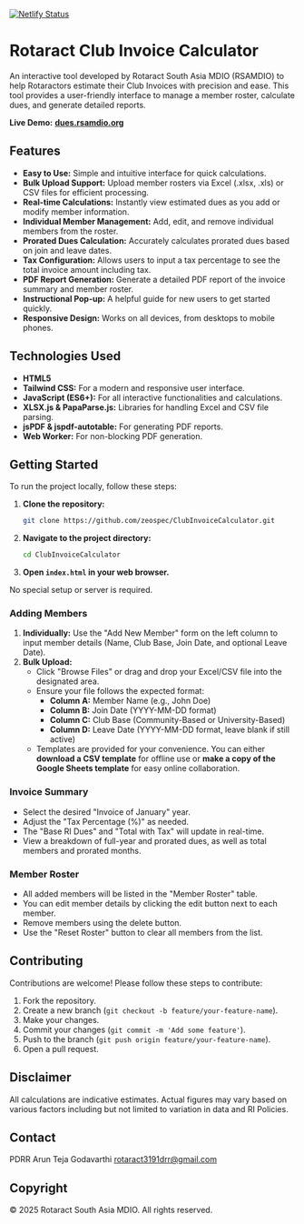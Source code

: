 [![Netlify Status](https://api.netlify.com/api/v1/badges/a55b4ac6-6b6f-4857-bb6b-aa526abc7081/deploy-status)](https://app.netlify.com/projects/rotaractdues/deploys)

# Rotaract Club Invoice Calculator

An interactive tool developed by Rotaract South Asia MDIO (RSAMDIO) to help Rotaractors estimate their Club Invoices with precision and ease. This tool provides a user-friendly interface to manage a member roster, calculate dues, and generate detailed reports.

**Live Demo:** [**dues.rsamdio.org**](https://dues.rsamdio.org/)

## Features

*   **Easy to Use:** Simple and intuitive interface for quick calculations.
*   **Bulk Upload Support:** Upload member rosters via Excel (.xlsx, .xls) or CSV files for efficient processing.
*   **Real-time Calculations:** Instantly view estimated dues as you add or modify member information.
*   **Individual Member Management:** Add, edit, and remove individual members from the roster.
*   **Prorated Dues Calculation:** Accurately calculates prorated dues based on join and leave dates.
*   **Tax Configuration:** Allows users to input a tax percentage to see the total invoice amount including tax.
*   **PDF Report Generation:** Generate a detailed PDF report of the invoice summary and member roster.
*   **Instructional Pop-up:** A helpful guide for new users to get started quickly.
*   **Responsive Design:** Works on all devices, from desktops to mobile phones.

## Technologies Used

*   **HTML5**
*   **Tailwind CSS:** For a modern and responsive user interface.
*   **JavaScript (ES6+):** For all interactive functionalities and calculations.
*   **XLSX.js & PapaParse.js:** Libraries for handling Excel and CSV file parsing.
*   **jsPDF & jspdf-autotable:** For generating PDF reports.
*   **Web Worker:** For non-blocking PDF generation.

## Getting Started

To run the project locally, follow these steps:

1.  **Clone the repository:**
    ```bash
    git clone https://github.com/zeospec/ClubInvoiceCalculator.git
    ```
2.  **Navigate to the project directory:**
    ```bash
    cd ClubInvoiceCalculator
    ```
3.  **Open `index.html` in your web browser.**

No special setup or server is required.

### Adding Members

1.  **Individually:** Use the "Add New Member" form on the left column to input member details (Name, Club Base, Join Date, and optional Leave Date).
2.  **Bulk Upload:**
    *   Click "Browse Files" or drag and drop your Excel/CSV file into the designated area.
    *   Ensure your file follows the expected format:
        *   **Column A:** Member Name (e.g., John Doe)
        *   **Column B:** Join Date (YYYY-MM-DD format)
        *   **Column C:** Club Base (Community-Based or University-Based)
        *   **Column D:** Leave Date (YYYY-MM-DD format, leave blank if still active)
    *   Templates are provided for your convenience. You can either **download a CSV template** for offline use or **make a copy of the Google Sheets template** for easy online collaboration.

### Invoice Summary

*   Select the desired "Invoice of January" year.
*   Adjust the "Tax Percentage (%)" as needed.
*   The "Base RI Dues" and "Total with Tax" will update in real-time.
*   View a breakdown of full-year and prorated dues, as well as total members and prorated months.

### Member Roster

*   All added members will be listed in the "Member Roster" table.
*   You can edit member details by clicking the edit button next to each member.
*   Remove members using the delete button.
*   Use the "Reset Roster" button to clear all members from the list.

## Contributing

Contributions are welcome! Please follow these steps to contribute:

1.  Fork the repository.
2.  Create a new branch (`git checkout -b feature/your-feature-name`).
3.  Make your changes.
4.  Commit your changes (`git commit -m 'Add some feature'`).
5.  Push to the branch (`git push origin feature/your-feature-name`).
6.  Open a pull request.

## Disclaimer

All calculations are indicative estimates. Actual figures may vary based on various factors including but not limited to variation in data and RI Policies.

## Contact

PDRR Arun Teja Godavarthi
rotaract3191drr@gmail.com

## Copyright

© 2025 Rotaract South Asia MDIO. All rights reserved.